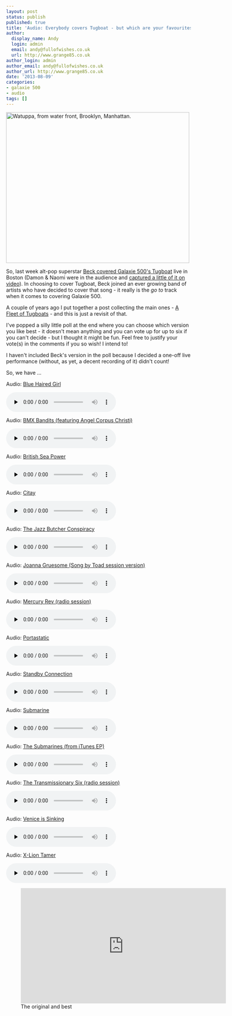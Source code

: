 ```yaml
---
layout: post
status: publish
published: true
title: 'Audio: Everybody covers Tugboat - but which are your favourites?'
author:
  display_name: Andy
  login: admin
  email: andy@fullofwishes.co.uk
  url: http://www.grange85.co.uk
author_login: admin
author_email: andy@fullofwishes.co.uk
author_url: http://www.grange85.co.uk
date: '2013-08-09'
categories:
- galaxie 500
- audio
tags: []
---
```

<p><a href="http://www.flickr.com/photos/nypl/3109773979/" title="Watuppa, from water front, Brooklyn, Manhattan. by New York Public Library, on Flickr"><img class="aligncenter" src="https://farm4.staticflickr.com/3038/3109773979_67246b3017.jpg" width="500" height="412" alt="Watuppa, from water front, Brooklyn, Manhattan."></a></p>
<p>So, last week alt-pop superstar <a href="/2013/08/04/beck-covers-galaxie-500/">Beck covered Galaxie 500's Tugboat</a> live in Boston (Damon & Naomi were in the audience and <a href="http://youtu.be/evVnT-4hs6U">captured a little of it on video</a>). In choosing to cover Tugboat, Beck joined an ever growing band of artists who have decided to cover that song - it really is the <em>go to</em> track when it comes to covering Galaxie 500. </p>
<p>A couple of years ago I put together a post collecting the main ones - <a href="/2010/06/15/audio-a-fleet-of-tugboats/" title="Audio: A fleet of Tugboats">A Fleet of Tugboats</a> - and this is just a revisit of that.</p>
<p>I've popped a silly little poll at the end where you can choose which version you like best - it doesn't mean anything and you can vote up for up to six if you can't decide - but I thought it might be fun. Feel free to justify your vote(s) in the comments if you so wish! I intend to!</p>
<p><!--more Read on for a hatful of mp3s and the poll! --></p>
<p>I haven't included Beck's version in the poll because I decided a one-off live performance (without, as yet, a decent recording of it) didn't count!</p>
<p>So, we have ...</p>
<div class="well"><p class="audio">Audio: <a href="https://media.fullofwishes.co.uk/00-misc/audio/Blue_Haired_Girl_-_Blue_Haired_Girl_-_Tugboat__Galaxie_500_cover_.mp3">Blue Haired Girl</a></p><audio controls="controls" preload="none" src="https://media.fullofwishes.co.uk/00-misc/audio/Blue_Haired_Girl_-_Blue_Haired_Girl_-_Tugboat__Galaxie_500_cover_.mp3"></audio></div>

<div class="well"><p class="audio">Audio: <a href="https://media.fullofwishes.co.uk/00-misc/audio/1-01_BMX-Bandits_Tugboat--feat.-Angel-Corpus-Christi-.mp3">BMX Bandits (featuring Angel Corpus Christi)</a></p><audio controls="controls" preload="none" src="https://media.fullofwishes.co.uk/00-misc/audio/1-01_BMX-Bandits_Tugboat--feat.-Angel-Corpus-Christi-.mp3"></audio></div>

<div class="well"><p class="audio">Audio: <a href="https://media.fullofwishes.co.uk/00-misc/audio/13_British-Sea-Power_Tugboat.mp3">British Sea Power</a></p><audio controls="controls" preload="none" src="https://media.fullofwishes.co.uk/00-misc/audio/13_British-Sea-Power_Tugboat.mp3"></audio></div>

<div class="well"><p class="audio">Audio: <a href="https://media.fullofwishes.co.uk/00-misc/audio/08_Citay_Tugboat.mp3">Citay</a></p><audio controls="controls" preload="none" src="https://media.fullofwishes.co.uk/00-misc/audio/08_Citay_Tugboat.mp3"></audio></div>

<div class="well"><p class="audio">Audio: <a href="https://media.fullofwishes.co.uk/00-misc/audio/13_The-Jazz-Butcher-Conspiracy_Tugboat-Captain.mp3">The Jazz Butcher Conspiracy</a></p><audio controls="controls" preload="none" src="https://media.fullofwishes.co.uk/00-misc/audio/13_The-Jazz-Butcher-Conspiracy_Tugboat-Captain.mp3"></audio></div>

<div class="well"><p class="audio">Audio: <a href="https://media.fullofwishes.co.uk/00-misc/audio/Joanna-Gruesome_Tugboat_Toad_session.mp3">Joanna Gruesome (Song by Toad session version)</a></p><audio controls="controls" preload="none" src="https://media.fullofwishes.co.uk/00-misc/audio/Joanna-Gruesome_Tugboat_Toad_session.mp3"></audio></div>

<div class="well"><p class="audio">Audio: <a href="https://media.fullofwishes.co.uk/00-misc/audio/00_Mercury-Rev_Tugboat.mp3">Mercury Rev (radio session)</a></p><audio controls="controls" preload="none" src="https://media.fullofwishes.co.uk/00-misc/audio/00_Mercury-Rev_Tugboat.mp3"></audio></div>

<div class="well"><p class="audio">Audio: <a href="https://media.fullofwishes.co.uk/00-misc/audio/2-04_Portastatic_Tugboat.mp3">Portastatic</a></p><audio controls="controls" preload="none" src="https://media.fullofwishes.co.uk/00-misc/audio/2-04_Portastatic_Tugboat.mp3"></audio></div>

<div class="well"><p class="audio">Audio: <a href="https://media.fullofwishes.co.uk/00-misc/audio/Standby-Connection_Tugboat.mp3">Standby Connection</a></p><audio controls="controls" preload="none" src="https://media.fullofwishes.co.uk/00-misc/audio/Standby-Connection_Tugboat.mp3"></audio></div>

<div class="well"><p class="audio">Audio: <a href="https://media.fullofwishes.co.uk/00-misc/audio/07_Submarine_Tugboat.mp3">Submarine</a></p><audio controls="controls" preload="none" src="https://media.fullofwishes.co.uk/00-misc/audio/07_Submarine_Tugboat.mp3"></audio></div>

<div class="well"><p class="audio">Audio: <a href="https://media.fullofwishes.co.uk/00-misc/audio/01_The-Submarines_Tugboat.mp3">The Submarines (from iTunes EP)</a></p><audio controls="controls" preload="none" src="https://media.fullofwishes.co.uk/00-misc/audio/01_The-Submarines_Tugboat.mp3"></audio></div>

<div class="well"><p class="audio">Audio: <a href="https://media.fullofwishes.co.uk/00-misc/audio/Tranmissionary-Six_Tugboat.mp3">The Transmissionary Six (radio session)</a></p><audio controls="controls" preload="none" src="https://media.fullofwishes.co.uk/00-misc/audio/Tranmissionary-Six_Tugboat.mp3"></audio></div>

<div class="well"><p class="audio">Audio: <a href="https://media.fullofwishes.co.uk/00-misc/audio/02_Venice-Is-Sinking_Tugboat.mp3">Venice is Sinking</a></p><audio controls="controls" preload="none" src="https://media.fullofwishes.co.uk/00-misc/audio/02_Venice-Is-Sinking_Tugboat.mp3"></audio></div>

<div class="well"><p class="audio">Audio: <a href="https://media.fullofwishes.co.uk/00-misc/audio/X-LionTamer---Neon-Hearts-E.P.---03-Tugboat.mp3">X-Lion Tamer</a></p><audio controls="controls" preload="none" src="https://media.fullofwishes.co.uk/00-misc/audio/X-LionTamer---Neon-Hearts-E.P.---03-Tugboat.mp3"></audio></div>

<figure class="caption aligncenter"><iframe width="560" height="315" src="https://www.youtube.com/embed/wEwouUjDTTE" frameborder="0" allowfullscreen></iframe><figcaption class="caption-text">The original and best</figcaption></figure>
